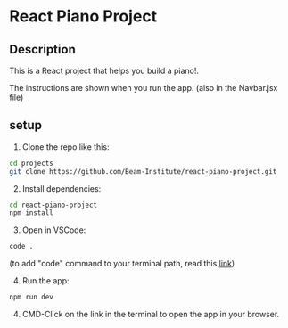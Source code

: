 <!-- README explains how to set up & run vite react project -->

# React Piano Project

## Description

This is a React project that helps you build a piano!.

The instructions are shown when you run the app. (also in the Navbar.jsx file)

## setup

1. Clone the repo like this:

```bash
cd projects
git clone https://github.com/Beam-Institute/react-piano-project.git
```

2. Install dependencies:

```bash
cd react-piano-project
npm install
```

3. Open in VSCode:

```bash
code .
```

(to add "code" command to your terminal path, read this [link](https://code.visualstudio.com/docs/setup/mac#:~:text=Drag%20Visual%20Studio%20Code.app,choosing%20Options%2C%20Keep%20in%20Dock.))

4. Run the app:

```bash
npm run dev
```

4. CMD-Click on the link in the terminal to open the app in your browser.
